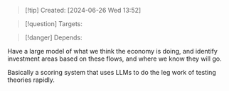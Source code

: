 
>[!tip] Created: [2024-06-26 Wed 13:52]

>[!question] Targets: 

>[!danger] Depends: 

Have a large model of what we think the economy is doing, and identify investment areas based on these flows, and where we know they will go.

Basically a scoring system that uses LLMs to do the leg work of testing theories rapidly.